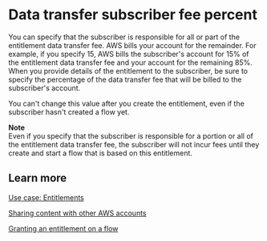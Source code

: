 # Data transfer subscriber fee percent<a name="hp-entitlement-fee"></a>

You can specify that the subscriber is responsible for all or part of the entitlement data transfer fee\. AWS bills your account for the remainder\. For example, if you specify 15, AWS bills the subscriber's account for 15% of the entitlement data transfer fee and your account for the remaining 85%\. When you provide details of the entitlement to the subscriber, be sure to specify the percentage of the data transfer fee that will be billed to the subscriber's account\.

You can't change this value after you create the entitlement, even if the subscriber hasn't created a flow yet\.

**Note**  
Even if you specify that the subscriber is responsible for a portion or all of the entitlement data transfer fee, the subscriber will not incur fees until they create and start a flow that is based on this entitlement\.

## Learn more<a name="hp-entitlement-fee-learn"></a>

[Use case: Entitlements](https://docs.aws.amazon.com/mediaconnect/latest/ug/use-cases-entitlements.html?icmpid=docs_mediaconnect_help_panel)

[Sharing content with other AWS accounts](https://docs.aws.amazon.com/mediaconnect/latest/ug/entitlements-originator.html?icmpid=docs_mediaconnect_help_panel)

[Granting an entitlement on a flow](https://docs.aws.amazon.com/mediaconnect/latest/ug/entitlements-grant.html?icmpid=docs_mediaconnect_help_panel)